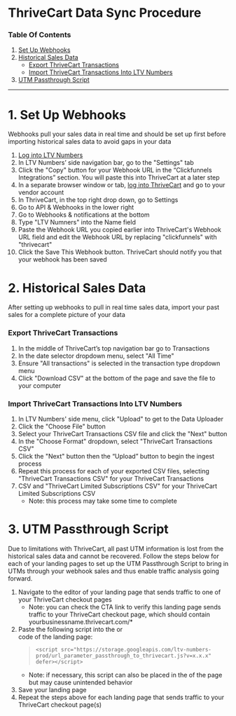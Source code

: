 # ThriveCart Data Sync Procedure

### Table Of Contents

1. [Set Up Webhooks](https://docs.ltvnumbers.com/thrivecart#1-set-up-webhooks)
2. [Historical Sales Data](https://docs.ltvnumbers.com/thrivecart#2-historical-sales-data)
    - [Export ThriveCart Transactions](https://docs.ltvnumbers.com/thrivecart#export-thrivecart-transactions)
    - [Import ThriveCart Transactions Into LTV Numbers](https://docs.ltvnumbers.com/thrivecart#import-thrivecart-transactions-into-ltv-numbers)
3. [UTM Passthrough Script](https://docs.ltvnumbers.com/thrivecart#3-utm-passthrough-script)

---

# 1. Set Up Webhooks

Webhooks pull your sales data in real time and should be set up first before importing historical sales data to avoid gaps in your data

1. <a href="https://app.ltvnumbers.com" target="_blank">Log into LTV Numbers</a>
2. In LTV Numbers’ side navigation bar, go to the "Settings" tab 
3. Click the "Copy" button for your Webhook URL in the “Clickfunnels Integrations” section. You will paste this into ThriveCart at a later step
4. In a separate browser window or tab, <a href="https://thrivecart.com/login/" target="_blank">log into ThriveCart</a> and go to your vendor account 
5. In ThriveCart, in the top right drop down, go to Settings
6. Go to API & Webhooks in the lower right 
7. Go to Webhooks & notifications at the bottom
8. Type "LTV Numners" into the Name field
9. Paste the Webhook URL you copied earlier into ThriveCart's Webhook URL field and edit the Webhook URL by replacing "clickfunnels" with "thrivecart"
10. Click the Save This Webhook button. ThriveCart should notify you that your webhook has been saved


# 2. Historical Sales Data

After setting up webhooks to pull in real time sales data, import your past sales for a complete picture of your data

### Export ThriveCart Transactions

1. In the middle of ThriveCart’s top navigation bar go to Transactions 
2. In the date selector dropdown menu, select "All Time"
3. Ensure "All transactions" is selected in the transaction type dropdown menu 
4. Click "Download CSV" at the bottom of the page and save the file to your computer

### Import ThriveCart Transactions Into LTV Numbers

1. In LTV Numbers' side menu, click "Upload" to get to the Data Uploader
2. Click the "Choose File" button
3. Select your ThriveCart Transactions CSV file and click the "Next" button
4. In the "Choose Format" dropdown, select "ThriveCart Transactions CSV"
5. Click the "Next" button then the “Upload” button to begin the ingest process
6. Repeat this process for each of your exported CSV files, selecting "ThriveCart Transactions CSV" for your ThriveCart Transactions
7.  CSV and "ThriveCart Limited Subscriptions CSV" for your ThriveCart Limited Subscriptions CSV
    - Note: this process may take some time to complete


# 3. UTM Passthrough Script

Due to limitations with ThriveCart, all past UTM information is lost from the historical sales data and cannot be recovered. Follow the steps below for each of your landing pages to set up the UTM Passthrough Script to bring in UTMs through your webhook sales and thus enable traffic analysis going forward. 

1. Navigate to the editor of your landing page that sends traffic to one of your ThriveCart checkout pages
    - Note: you can check the CTA link to verify this landing page sends traffic to your ThriveCart checkout page, which should contain yourbusinessname.thrivecart.com/*
2. Paste the following script into the <body> or <footer> code of the landing page:
    >`<script src="https://storage.googleapis.com/ltv-numbers-prod/url_parameter_passthrough_to_thrivecart.js?v=x.x.x" defer></script>`
    - Note: if necessary, this script can also be placed in the <head> of the page but may cause unintended behavior
3. Save your landing page
4. Repeat the steps above for each landing page that sends traffic to your ThriveCart checkout page(s)
